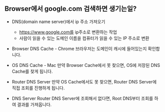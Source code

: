 ## Browser에서 google.com 검색하면 생기는일?

- DNS(domain name server)에서 ip 주소 가져오기
  - https://www.google.com를 ip주소로 변환하는 작업
  - 사람이 읽을 수 있는 도메인 이름을  컴퓨터가 읽을 수 있는 IP 주소로 변환

- Browser DNS Cache - Chrome
브라우저는 도메인이 캐시에 들어있는지 확인합니다.

- OS DNS Cache - Mac
만약 Browser Cache에서 못 찾으면, OS에 저장된 DNS Cache를 찾게 됩니다.

- Router DNS Server
만약 OS Cache에서도 못 찾으면, Router DNS Server에 직접 조회를 진행하게 됩니다.

- DNS Server
Router DNS Server에 조회해서 없다면, Root DNS부터 조회를 하여 결과를 가져옵니다.